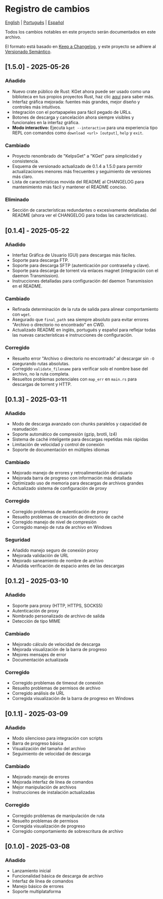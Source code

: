 # Registro de cambios

[English](../CHANGELOG.md) | [Português](CHANGELOG.pt-BR.md) | [Español](translations/CHANGELOG.es.md)

Todos los cambios notables en este proyecto serán documentados en este archivo.

El formato está basado en [Keep a Changelog](https://keepachangelog.com/en/1.0.0/),
y este proyecto se adhiere al [Versionado Semántico](https://semver.org/spec/v2.0.0.html).

## [1.5.0] - 2025-05-26

### Añadido
- Nuevo crate público de Rust: KGet ahora puede ser usado como una biblioteca en tus propios proyectos Rust, haz clic [aquí](LIB.es.md) para saber más.
- Interfaz gráfica mejorada: fuentes más grandes, mejor diseño y controles más intuitivos.
- Integración con el portapapeles para fácil pegado de URLs.
- Botones de descarga y cancelación ahora siempre visibles y funcionales en la interfaz gráfica.
- **Modo interactivo:** Ejecuta `kget --interactive` para una experiencia tipo REPL con comandos como `download <url> [output]`, `help` y `exit`.

### Cambiado
- Proyecto renombrado de "KelpsGet" a "KGet" para simplicidad y consistencia.
- Esquema de versionado actualizado de 0.1.4 a 1.5.0 para permitir actualizaciones menores más frecuentes y seguimiento de versiones más claro.
- Lista de características movida del README al CHANGELOG para mantenimiento más fácil y mantener el README conciso.

### Eliminado
- Sección de características redundantes o excesivamente detalladas del README (ahora ver el CHANGELOG para todas las características).

## [0.1.4] - 2025-05-22

### Añadido
- Interfaz Gráfica de Usuario (GUI) para descargas más fáciles.
- Soporte para descarga FTP.
- Soporte para descarga SFTP (autenticación por contraseña y clave).
- Soporte para descarga de torrent vía enlaces magnet (integración con el daemon Transmission).
- Instrucciones detalladas para configuración del daemon Transmission en el README.

### Cambiado
- Refinada determinación de la ruta de salida para alinear comportamiento con `wget`.
- Asegurado que `final_path` sea siempre absoluto para evitar errores "Archivo o directorio no encontrado" en CWD.
- Actualizado README en inglés, portugués y español para reflejar todas las nuevas características e instrucciones de configuración.

### Corregido
- Resuelto error "Archivo o directorio no encontrado" al descargar sin `-O` asegurando rutas absolutas.
- Corregido `validate_filename` para verificar solo el nombre base del archivo, no la ruta completa.
- Resueltos problemas potenciales con `map_err` en `main.rs` para descargas de torrent y HTTP.

## [0.1.3] - 2025-03-11

### Añadido
- Modo de descarga avanzado con chunks paralelos y capacidad de reanudación
- Soporte automático de compresión (gzip, brotli, lz4)
- Sistema de caché inteligente para descargas repetidas más rápidas
- Limitación de velocidad y control de conexión
- Soporte de documentación en múltiples idiomas

### Cambiado
- Mejorado manejo de errores y retroalimentación del usuario
- Mejorada barra de progreso con información más detallada
- Optimizado uso de memoria para descargas de archivos grandes
- Actualizado sistema de configuración de proxy

### Corregido
- Corregido problemas de autenticación de proxy
- Resuelto problemas de creación de directorio de caché
- Corregido manejo de nivel de compresión
- Corregido manejo de ruta de archivo en Windows

### Seguridad
- Añadido manejo seguro de conexión proxy
- Mejorada validación de URL
- Mejorado saneamiento de nombre de archivo
- Añadida verificación de espacio antes de las descargas

## [0.1.2] - 2025-03-10

### Añadido
- Soporte para proxy (HTTP, HTTPS, SOCKS5)
- Autenticación de proxy
- Nombrado personalizado de archivo de salida
- Detección de tipo MIME

### Cambiado
- Mejorado cálculo de velocidad de descarga
- Mejorada visualización de la barra de progreso
- Mejores mensajes de error
- Documentación actualizada

### Corregido
- Corregido problemas de timeout de conexión
- Resuelto problemas de permisos de archivo
- Corregido análisis de URL
- Corregida visualización de la barra de progreso en Windows

## [0.1.1] - 2025-03-09

### Añadido
- Modo silencioso para integración con scripts
- Barra de progreso básica
- Visualización del tamaño del archivo
- Seguimiento de velocidad de descarga

### Cambiado
- Mejorado manejo de errores
- Mejorada interfaz de línea de comandos
- Mejor manipulación de archivos
- Instrucciones de instalación actualizadas

### Corregido
- Corregido problemas de manipulación de ruta
- Resuelto problemas de permisos
- Corregida visualización de progreso
- Corregido comportamiento de sobrescritura de archivo

## [0.1.0] - 2025-03-08

### Añadido
- Lanzamiento inicial
- Funcionalidad básica de descarga de archivo
- Interfaz de línea de comandos
- Manejo básico de errores
- Soporte multiplataforma
